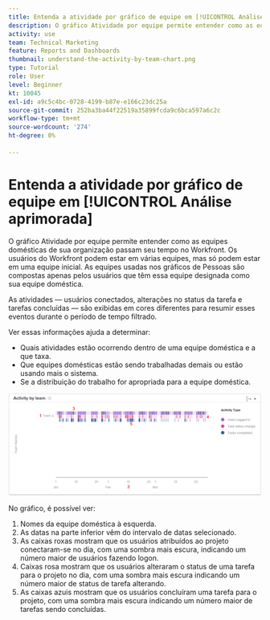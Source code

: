 ```yaml
---
title: Entenda a atividade por gráfico de equipe em [!UICONTROL Análise aprimorada]
description: O gráfico Atividade por equipe permite entender como as equipes domésticas de sua organização passam seu tempo no Workfront.
activity: use
team: Technical Marketing
feature: Reports and Dashboards
thumbnail: understand-the-activity-by-team-chart.png
type: Tutorial
role: User
level: Beginner
kt: 10045
exl-id: a9c5c4bc-0728-4199-b87e-e166c23dc25a
source-git-commit: 252ba3ba44f22519a35899fcda9c6bca597a6c2c
workflow-type: tm+mt
source-wordcount: '274'
ht-degree: 0%

---
```


# Entenda a atividade por gráfico de equipe em [!UICONTROL Análise aprimorada]

O gráfico Atividade por equipe permite entender como as equipes domésticas de sua organização passam seu tempo no Workfront. Os usuários do Workfront podem estar em várias equipes, mas só podem estar em uma equipe inicial. As equipes usadas nos gráficos de Pessoas são compostas apenas pelos usuários que têm essa equipe designada como sua equipe doméstica.

As atividades — usuários conectados, alterações no status da tarefa e tarefas concluídas — são exibidas em cores diferentes para resumir esses eventos durante o período de tempo filtrado.

Ver essas informações ajuda a determinar:

* Quais atividades estão ocorrendo dentro de uma equipe doméstica e a que taxa.
* Que equipes domésticas estão sendo trabalhadas demais ou estão usando mais o sistema.
* Se a distribuição do trabalho for apropriada para a equipe doméstica.

![Uma imagem que mostra uma atividade por gráfico de equipe com números nas áreas descritas nos marcadores abaixo](assets/section-3-1.png)

No gráfico, é possível ver:

1. Nomes da equipe doméstica à esquerda.
1. As datas na parte inferior vêm do intervalo de datas selecionado.
1. As caixas roxas mostram que os usuários atribuídos ao projeto conectaram-se no dia, com uma sombra mais escura, indicando um número maior de usuários fazendo logon.
1. Caixas rosa mostram que os usuários alteraram o status de uma tarefa para o projeto no dia, com uma sombra mais escura indicando um número maior de status de tarefa alterando.
1. As caixas azuis mostram que os usuários concluíram uma tarefa para o projeto, com uma sombra mais escura indicando um número maior de tarefas sendo concluídas.
